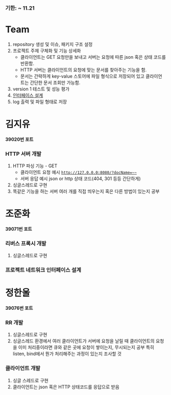 ### 기한: ~ 11.21

# Team

1. repository 생성 및 이슈, 패키지 구조 설정
2. 프로젝트 주제 구체화 및 기능 상세화
   - 클라이언트는 GET 요청만을 보내고 서버는 요청에 따른 json 혹은 상태 코드를 반환함.
   - HTTP 서버는 클라이언트의 요청에 맞는 문서를 찾아주는 기능을 함.
   - 문서는 간략하게 key-value 스토어에 파일 형식으로 저장되어 있고 클라이언트는 간단한 문서 조회만 가능함.
3. version 1 테스트 및 성능 평가
4. [인터페이스 설계](../profile/interface.md)
5. log 출력 및 파일 형태로 저장

# 김지유

**39020번 포트**

### HTTP 서버 개발

1. HTTP 파싱 기능 - GET
   - 클라이언트 요청 예시 [`http://127.0.0.0:8080/?docName=~~`](http://127.0.0.0:8080/?docName=~~)
   - 서버 응답 예시 json or http 상태 코드(404, 301 등등 간단하게)
2. 싱글스레드로 구현
3. 똑같은 기능을 하는 서버 여러 개를 직접 띄우는지 혹은 다른 방법이 있는지 공부

# 조준화

**39071번 포트**

### 리버스 프록시 개발

1. 싱글스레드로 구현

### 프로젝트 네트워크 인터페이스 설계

# 정한울

**39076번 포트**

### RR 개발

1. 싱글스레드로 구현
2. 싱글스레드 환경에서 여러 클라이언트가 서버에 요청을 날릴 때 클라이언트의 요청을 이미 처리중이라면 큐와 같은 곳에 요청이 쌓이는지, 무시되는지 공부 특히 listen, bind에서 뭔가 처리해주는 과정이 있는지 조사할 것

### 클라이언트 개발

1. 싱글 스레드로 구현
2. 클라이언트는 json 혹은 HTTP 상태코드를 응답으로 받음

